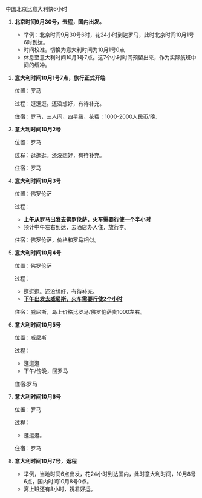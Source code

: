 中国北京比意大利快6小时

1. **北京时间9月30号，去程，国内出发。**
   - 举例：北京时间9月30号6时，花24小时到达罗马，此时北京时间10月1号6时到达。
   - 时间校准。切换为意大利时间为10月1号0点
   - 休息至意大利时间10月1号7点。这7个小时时间预留出来，作为实际航班中间的缓冲。

2. **意大利时间10月1号7点，旅行正式开端**

   位置：罗马

   过程：逛逛逛。还没想好，有待补充。

   住宿：罗马，三人间，四星级，花费：1000-2000人民币/晚.

3. **意大利时间10月2号**

   位置：罗马

   过程：逛逛逛。还没想好，有待补充。

   住宿：罗马

4. **意大利时间10月3号**

   位置：佛罗伦萨

   过程：

   - <u>**上午从罗马出发去佛罗伦萨，火车需要行使一个半小时**</u>
   - 预计中午左右到达，去酒店办入住，放行李。

   住宿：佛罗伦萨，价格和罗马相似。

5. **意大利时间10月4号**

   位置：佛罗伦萨

   过程：

   - 逛逛逛。还没想好，有待补充。
   - <u>**下午出发去威尼斯，火车需要行使2个小时**</u>

   住宿：威尼斯，岛上价格比罗马/佛罗伦萨贵1000左右。

6. **意大利时间10月5号**

   位置：威尼斯

   过程：

   - 逛逛逛
   - 下午/傍晚，回罗马

   住宿:罗马

7. **意大利时间10月6号**

   位置：罗马

   过程：

   - 逛逛逛。

   住宿：罗马

8. **意大利时间10月7号，返程**

   - 举例，当地时间6点出发，花24小时到达国内，此时意大利时间，10月8号6点，国内时间10月8号0点。
   - 离上班还有8小时，祝君好运。